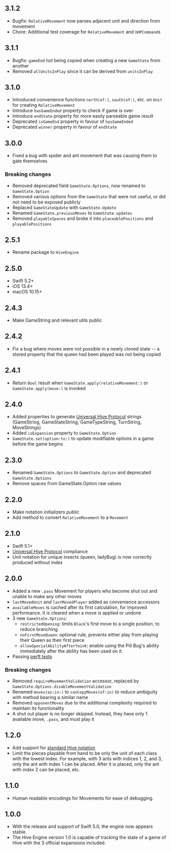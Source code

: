 ## 3.1.2

* Bugfix: `RelativeMovement` now parses adjacent unit and direction from movement
* Chore: Additional test coverage for `RelativeMovement` and `UHPCommand`s

## 3.1.1

* Bugfix: `gameEnd` not being copied when creating a new `GameState` from another
* Removed `allUnitsInPlay` since it can be derived from `unitsInPlay`

## 3.1.0

* Introduced convenience functions `north(of:)`, `south(of:)`, etc. on `Unit` for creating `RelativeMovement`
* Introduce `hasGameEnded` property to check if game is over
* Introduce `endState` property for more easily parseable game result
* Deprecated `isGameEnd` property in favour of `hasGameEnded`
* Deprecated `winner` property in favour of `endState`

## 3.0.0

* Fixed a bug with spider and ant movement that was causing them to gate themselves

### Breaking changes

* Removed deprecated field `GameState.Options`, now renamed to `GameState.Option`
* Removed various options from the `GameState` that were not useful, or did not need to be exposed publicly
* Replaced `GameStateUpdate` with `GameState.Update`
* Renamed `GameState.previousMoves` to `GameState.updates`
* Removed `playableSpaces` and broke it into `placeablePositions` and `playablePositions`

## 2.5.1

* Rename package to `HiveEngine`

## 2.5.0

* Swift 5.2+
* iOS 13.4+
* macOS 10.15+

## 2.4.3

* Make GameString and relevant utils public

## 2.4.2

* Fix a bug where moves were not possible in a newly cloned state -- a stored property that the queen had been played was not being copied

## 2.4.1

* Return `Bool` result when `GameState.apply(relativeMovement:)` or `GameState.apply(move:)` is invoked

## 2.4.0

* Added properties to generate [Universal Hive Protocol](https://github.com/jonthysell/Mzinga/wiki/UniversalHiveProtocol) strings (GameString, GameStateString, GameTypeString, TurnString, MoveStrings)
* Added `isExpansion` property to `GameState.Option`
* `GameState.set(option:to:)` to update modifiable options in a game before the game begins

## 2.3.0

* Renamed `GameState.Options` to `GameState.Option` and deprecated `GameState.Options`
* Remove spaces from GameState.Option raw values

## 2.2.0

* Make notation initializers public
* Add method to convert `RelativeMovement` to a `Movement`

## 2.1.0

* Swift 5.1+
* [Universal Hive Protocol](https://github.com/jonthysell/Mzinga/wiki/UniversalHiveProtocol) compliance
* Unit notation for unique insects (queen, ladyBug) is now correctly produced without index

## 2.0.0

* Added a new `.pass` Movement for players who become shut out and unable to make any other moves
* `lastMovedUnit` and `lastMovedPlayer` added as convenience accessors
* `availableMoves` is cached after its first calculation, for improved performance. It is cleared when a move is applied or undone
* 3 new `GameState.Options`:
    * `restrictedOpening`: limits `Black`'s first move to a single position, to reduce branching
    * `noFirstMoveQueen`: optional rule, prevents either play from playing their Queen as their first piece
    * `allowSpecialAbilityAfterYoink`: enable using the Pill Bug's ability immediately after the ability has been used on it.
* Passing [perft tests](https://github.com/jonthysell/Mzinga/wiki/Perft)

### Breaking changes
* Removed `requireMovementValidation` accessor, replaced by `GameState.Options.disableMovementValidation`
* Renamed `moves(as:in:)` to `canCopyMoves(of:in)` to reduce ambiguity with method bearing a similar name
* Removed `opponentMoves` due to the additional complexity required to maintain its functionality
* A shut out player is no longer skipped. Instead, they have only 1 available move, `.pass`, and must play it

## 1.2.0

* Add support for [standard Hive notation](http://www.boardspace.net/english/about_hive_notation.html)
* Limit the pieces playable from hand to be only the unit of each class with the lowest index. For example, with 3 ants with indices 1, 2, and 3, only the ant with index 1 can be placed. After it is placed, only the ant with index 2 can be placed, etc.

## 1.1.0

* Human readable encodings for Movements for ease of debugging.

## 1.0.0

* With the release and support of Swift 5.0, the engine now appears stable.
* The Hive Engine version 1.0 is capable of tracking the state of a game of Hive with the 3 official expansions included.
